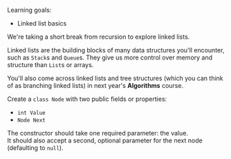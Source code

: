 Learning goals:
- Linked list basics

We're taking a short break from recursion to explore linked lists.

Linked lists are the building blocks of many data structures you'll encounter, such as `Stack`s and `Queue`s. They give us more control over memory and structure than `List`s or arrays.

You'll also come across linked lists and tree structures (which you can think of as branching linked lists) in next year's **Algorithms** course.

Create a `class Node` with two public fields or properties:
- `int Value`
- `Node Next`

The constructor should take one required parameter: the value.\
It should also accept a second, optional parameter for the next node (defaulting to `null`).